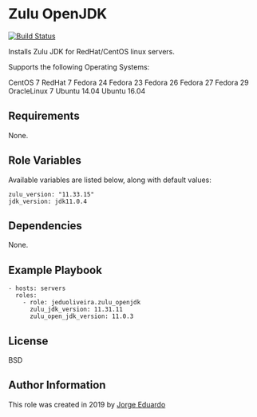 Zulu OpenJDK
=========
[![Build Status](https://travis-ci.org/jeduoliveira/ansible-role-zulu-openjdk.svg?branch=master)](https://travis-ci.org/jeduoliveira/ansible-role-zulu-openjdk)


Installs Zulu JDK for RedHat/CentOS linux servers.

Supports the following Operating Systems:

CentOS 7
RedHat 7
Fedora 24
Fedora 23
Fedora 26
Fedora 27
Fedora 29
OracleLinux 7
Ubuntu 14.04
Ubuntu 16.04

Requirements
------------

None.

Role Variables
--------------
Available variables are listed below, along with default values:

    zulu_version: "11.33.15"
    jdk_version: jdk11.0.4

Dependencies
------------

None.

Example Playbook
----------------

    - hosts: servers
      roles:
        - role: jeduoliveira.zulu_openjdk
          zulu_jdk_version: 11.31.11
          zulu_open_jdk_version: 11.0.3

License
-------

BSD

Author Information
------------------

This role was created in 2019 by [Jorge Eduardo](https://www.linkedin.com/in/jorgeeduardo/)
